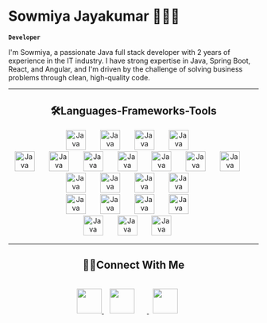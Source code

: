 # Sowmiya Jayakumar 👩🏻‍💻
**`Developer`**
<p>I'm Sowmiya, a passionate Java full stack developer with 2 years of experience in the IT industry. I have strong expertise in Java, Spring Boot, React, and Angular, and I'm driven by the challenge of solving business problems through clean, high-quality code.</p>

---
<h2 align="center">🛠️Languages-Frameworks-Tools</h2>
<div align="center">
<img alt="Java" width="40px" style="padding-right:25px;" src="https://cdn.jsdelivr.net/gh/devicons/devicon@latest/icons/java/java-original.svg" />   
<img alt="Java" width="40px" style="padding-right:25px;" src="https://cdn.jsdelivr.net/gh/devicons/devicon@latest/icons/spring/spring-original-wordmark.svg" />
<img alt="Java" width="40px" style="padding-right:25px;" src="https://cdn.jsdelivr.net/gh/devicons/devicon@latest/icons/hibernate/hibernate-original-wordmark.svg" />
<img alt="Java" width="40px" style="padding-right:25px;" src="https://cdn.jsdelivr.net/gh/devicons/devicon@latest/icons/junit/junit-line-wordmark.svg" />   
</div>
<div align="center">
<img  alt="Java" width="40px" style="padding-right:25px;" src="https://cdn.jsdelivr.net/gh/devicons/devicon@latest/icons/html5/html5-original.svg" />
<img  alt="Java" width="40px" style="padding-right:25px;" src="https://cdn.jsdelivr.net/gh/devicons/devicon@latest/icons/css3/css3-original.svg" />
<img  alt="Java" width="40px" style="padding-right:25px;" src="https://cdn.jsdelivr.net/gh/devicons/devicon@latest/icons/javascript/javascript-plain.svg" />
<img  alt="Java" width="40px" style="padding-right:25px;" src="https://cdn.jsdelivr.net/gh/devicons/devicon@latest/icons/typescript/typescript-original.svg" />
<img  alt="Java" width="40px" style="padding-right:25px;" src="https://cdn.jsdelivr.net/gh/devicons/devicon@latest/icons/bootstrap/bootstrap-original.svg" />
<img  alt="Java" width="40px" style="padding-right:25px;" src="https://cdn.jsdelivr.net/gh/devicons/devicon@latest/icons/tailwindcss/tailwindcss-original.svg" />
<img  alt="Java" width="40px" style="padding-right:25px;" src="https://cdn.jsdelivr.net/gh/devicons/devicon@latest/icons/nodejs/nodejs-original.svg" />
<img  alt="Java" width="40px" style="padding-right:25px;" src="https://cdn.jsdelivr.net/gh/devicons/devicon@latest/icons/angular/angular-original.svg" />
<img  alt="Java" width="40px" style="padding-right:25px;" src="https://github.com/user-attachments/assets/5c03c939-1af9-4e7f-b1ad-8d0385f8a9da"/>
<img  alt="Java" width="40px" style="padding-right:25px;" src="https://cdn.jsdelivr.net/gh/devicons/devicon@latest/icons/react/react-original-wordmark.svg" />
<img  alt="Java" width="40px" style="padding-right:25px;" src="https://cdn.jsdelivr.net/gh/devicons/devicon@latest/icons/redux/redux-original.svg" />
</div>
<div align="center">
<img  alt="Java" width="40px" style="padding-right:25px;" src="https://cdn.jsdelivr.net/gh/devicons/devicon@latest/icons/github/github-original.svg" />
<img  alt="Java" width="40px" style="padding-right:25px;" src="https://cdn.jsdelivr.net/gh/devicons/devicon@latest/icons/jenkins/jenkins-original.svg" />
<img  alt="Java" width="40px" style="padding-right:25px;" src="https://cdn.jsdelivr.net/gh/devicons/devicon@latest/icons/docker/docker-original.svg" />
<img  alt="Java" width="40px" style="padding-right:25px;" src="https://cdn.jsdelivr.net/gh/devicons/devicon@latest/icons/amazonwebservices/amazonwebservices-original-wordmark.svg" />
</div>
<div align="center">
<img  alt="Java" width="40px" style="padding-right:25px;" src="https://cdn.jsdelivr.net/gh/devicons/devicon@latest/icons/vscode/vscode-original.svg" />
<img  alt="Java" width="40px" style="padding-right:25px;" src="https://cdn.jsdelivr.net/gh/devicons/devicon@latest/icons/github/github-original.svg" />
<img  alt="Java" width="40px" style="padding-right:25px;" src="https://cdn.jsdelivr.net/gh/devicons/devicon@latest/icons/eclipse/eclipse-original.svg" />
</div>

---

<h2 align="center"> 🙋‍♀️Connect With Me </h2>
<br/>
<div align="center">
<a href="mailto:sowmiyaj8236@gmail.com">
<img width="50px" height="50px" src="https://github.com/user-attachments/assets/bf267bf7-4b6a-43e0-9286-76870705d268"/>
</a>
  &nbsp;&nbsp;
<a href="https://www.linkedin.com/in/sowmiya-j-9032731b5/">
<img width="50px" height="50px" style="padding-right:25px;" src="https://github.com/user-attachments/assets/18a409f8-c435-4365-b288-18d467a744db"/>
</a>
  &nbsp;
<a href="https://leetcode.com/u/sowmiya_1294/">
<img width="50px" height="50px" style="padding-right:25px;" src="https://github.com/user-attachments/assets/51f2a1a3-49d8-4cd5-b4bb-8a731edb38bd"/>
</a>
</div>
<br/>

<!--
**Sowmiyajayakumar/Sowmiyajayakumar** is a ✨ _special_ ✨ repository because its `README.md` (this file) appears on your GitHub profile.

Here are some ideas to get you started:

- 🔭 I’m currently working on ...
- 🌱 I’m currently learning ...
- 👯 I’m looking to collaborate on ...
- 🤔 I’m looking for help with ...
- 💬 Ask me about ...
- 📫 How to reach me: ...
- 😄 Pronouns: ...
- ⚡ Fun fact: ...
-->
